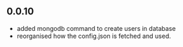 ## 0.0.10
- added mongodb command to create users in database
- reorganised how the config.json is fetched and used.
